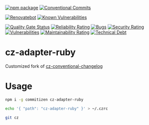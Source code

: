 [![npm package](https://img.shields.io/npm/v/cz-adapter-ruby?label=npm%20package)](https://www.npmjs.com/package/cz-adapter-ruby)
[![Conventional Commits](https://img.shields.io/badge/Conventional%20Commits-1.0.0-yellow.svg)](https://conventionalcommits.org)

[![Renovatebot](https://img.shields.io/badge/Renovate-enabled-success)](https://renovateapp.com/)
[![Known Vulnerabilities](https://snyk.io/test/github/s14k51/cz-adapter-ruby/badge.svg?targetFile=package.json)](https://snyk.io/test/github/s14k51/cz-adapter-ruby?targetFile=package.json)

[![Quality Gate Status](https://sonarcloud.io/api/project_badges/measure?project=s14k51_cz-adapter-ruby&metric=alert_status)](https://sonarcloud.io/dashboard?id=s14k51_cz-adapter-ruby)
[![Reliability Rating](https://sonarcloud.io/api/project_badges/measure?project=s14k51_cz-adapter-ruby&metric=reliability_rating)](https://sonarcloud.io/dashboard?id=s14k51_cz-adapter-ruby)
[![Bugs](https://sonarcloud.io/api/project_badges/measure?project=s14k51_cz-adapter-ruby&metric=bugs)](https://sonarcloud.io/dashboard?id=s14k51_cz-adapter-ruby)
[![Security Rating](https://sonarcloud.io/api/project_badges/measure?project=s14k51_cz-adapter-ruby&metric=security_rating)](https://sonarcloud.io/dashboard?id=s14k51_cz-adapter-ruby)
[![Vulnerabilities](https://sonarcloud.io/api/project_badges/measure?project=s14k51_cz-adapter-ruby&metric=vulnerabilities)](https://sonarcloud.io/dashboard?id=s14k51_cz-adapter-ruby)
[![Maintainability Rating](https://sonarcloud.io/api/project_badges/measure?project=s14k51_cz-adapter-ruby&metric=sqale_rating)](https://sonarcloud.io/dashboard?id=s14k51_cz-adapter-ruby)
[![Technical Debt](https://sonarcloud.io/api/project_badges/measure?project=s14k51_cz-adapter-ruby&metric=sqale_index)](https://sonarcloud.io/dashboard?id=s14k51_cz-adapter-ruby)

# cz-adapter-ruby

Customized fork of [cz-conventional-changelog](https://www.npmjs.com/package/cz-conventional-changelog)

# Usage

```bash
npm i -g commitizen cz-adapter-ruby
```

```bash
echo '{ "path": "cz-adapter-ruby" }' > ~/.czrc
```

```bash
git cz
```
